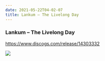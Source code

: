 ```yaml
---
date: 2021-05-22T04-02-07
title: Lankum – The Livelong Day
---
```

### Lankum – The Livelong Day
https://www.discogs.com/release/14303332

![](dayone-moment://C34A4CCFABAA4FC4A4CB05D5F408ACA4)
